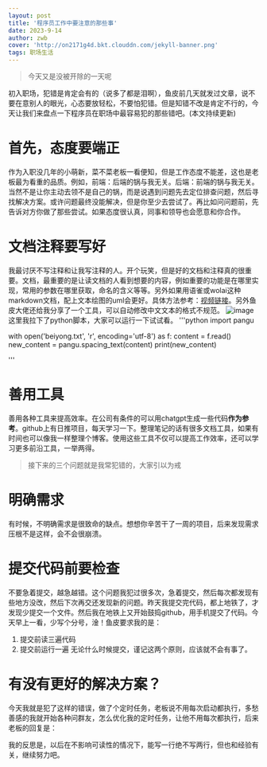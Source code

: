 ```yaml
---
layout: post
title: '程序员工作中要注意的那些事'
date: 2023-9-14
author: zwb
cover: 'http://on2171g4d.bkt.clouddn.com/jekyll-banner.png'
tags: 职场生活
---
```


> 今天又是没被开除的一天呢

初入职场，犯错是肯定会有的（说多了都是泪啊），鱼皮前几天就发过文章，说不要在意别人的眼光，心态要放轻松，不要怕犯错。但是知错不改是肯定不行的，今天让我们来盘点一下程序员在职场中最容易犯的那些错吧。(本文持续更新)

# 首先，态度要端正

作为入职没几年的小萌新，菜不菜老板一看便知，但是工作态度不能差，这也是老板最为看重的品质。例如，前端：后端的锅与我无关。后端：前端的锅与我无关。当然不是让你主动去领不是自己的锅，而是说遇到问题先去定位排查问题，然后寻找解决方案。或许问题最终没能解决，但是你至少去尝试了。再比如问问题前，先告诉对方你做了那些尝试。如果态度很认真，同事和领导也会愿意和你合作。

# 文档注释要写好

我最讨厌不写注释和让我写注释的人。开个玩笑，但是好的文档和注释真的很重要。文档，最重要的是让读文档的人看到想要的内容，例如重要的功能是在哪里实现，常用的参数在哪里获取，命名的含义等等。另外如果用语雀或wolai这种markdown文档，配上文本绘图的uml会更好。具体方法参考：[视频链接](https://www.bilibili.com/video/BV17V4y1f7Ec/?spm_id_from=333.337.search-card.all.click)。另外鱼皮大佬还给我分享了一个工具，可以自动修改中文文本的格式不规范。
![image](https://github.com/Stringzwb/Stringzwb.github.io/assets/103347797/fb4ae3b0-4300-4b4c-99f2-f3637e7d5c3e)
这里我拉下了python脚本，大家可以运行一下试试看。
'''python
import pangu

with open('beiyong.txt', 'r', encoding='utf-8') as f:
    content = f.read()
    new_content = pangu.spacing_text(content)
print(new_content)

'''

# 善用工具
善用各种工具来提高效率。在公司有条件的可以用chatgpt生成一些代码**作为参考**。github上有日推项目，每天学习一下。整理笔记的话有很多文档工具，如果有时间也可以像我一样整理个博客。使用这些工具不仅可以提高工作效率，还可以学习更多前沿工具，一举两得。


>接下来的三个问题就是我常犯错的，大家引以为戒

# 明确需求
有时候，不明确需求是很致命的缺点。想想你辛苦干了一周的项目，后来发现需求压根不是这样，会不会很崩溃。

# 提交代码前要检查
不要急着提交，越急越错。这个问题我犯过很多次，急着提交，然后每次都发现有些地方没改，然后下次再交还发现新的问题。昨天我提交完代码，都上地铁了，才发现少提交一个文件。然后我在地铁上又开始鼓捣github，用手机提交了代码。今天早上一看，少写个分号，淦！鱼皮要求我的是：
1. 提交前读三遍代码
2. 提交前运行一遍
无论什么时候提交，谨记这两个原则，应该就不会有事了。

# 有没有更好的解决方案？
今天我就是犯了这样的错误，做了个定时任务，老板说不用每次启动都执行，多愁善感的我就开始各种问群友，怎么优化我的定时任务，让他不用每次都执行，后来老板的回复是：

我的反思是，以后在不影响可读性的情况下，能写一行绝不写两行，但也和经验有关，继续努力吧。
